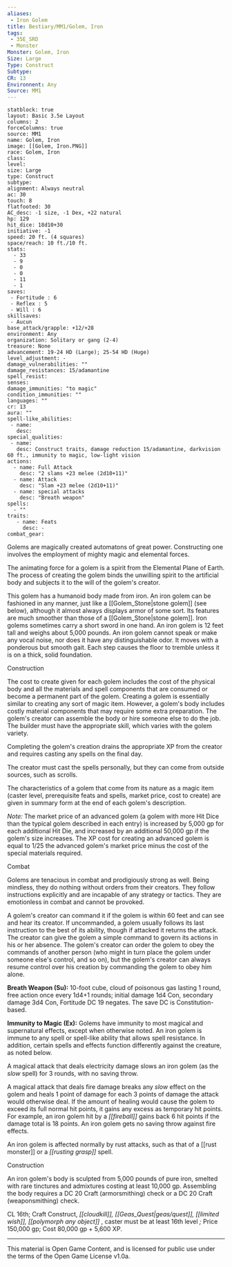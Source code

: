 ```yaml
---
aliases:
 - Iron Golem
title: Bestiary/MM1/Golem, Iron
tags: 
 - 35E_SRD
 - Monster
Monster: Golem, Iron
Size: Large
Type: Construct
Subtype: 
CR: 13
Environnent: Any
Source: MM1
---
```


```statblock
statblock: true
layout: Basic 3.5e Layout
columns: 2
forceColumns: true
source: MM1 
name: Golem, Iron
image: [[Golem, Iron.PNG]]
race: Golem, Iron
class: 
level: 
size: Large
type: Construct
subtype: 
alignment: Always neutral
ac: 30
touch: 8
flatfooted: 30
AC_desc: -1 size, -1 Dex, +22 natural
hp: 129
hit_dice: 18d10+30
initiative: -1
speed: 20 ft. (4 squares)
space/reach: 10 ft./10 ft.
stats:
  - 33
  - 9
  - 0
  - 0
  - 11
  - 1
saves:
 - Fortitude : 6
 - Reflex : 5
 - Will : 6
skillsaves:
 - Aucun
base_attack/grapple: +12/+28
environment: Any
organization: Solitary or gang (2-4)
treasure: None
advancement: 19-24 HD (Large); 25-54 HD (Huge)
level_adjustment: -
damage_vulnerabilities: ""
damage_resistances: 15/adamantine
spell_resist: 
senses: 
damage_immunities: "to magic"
condition_immunities: ""
languages: ""
cr: 13
aura: ""
spell-like_abilities:
 - name: 
   desc: 
special_qualities:
 - name:
   desc: Construct traits, damage reduction 15/adamantine, darkvision 60 ft., immunity to magic, low-light vision
actions:
  - name: Full Attack
    desc: "2 slams +23 melee (2d10+11)"
  - name: Attack
    desc: "Slam +23 melee (2d10+11)"
  - name: special attacks
    desc: "Breath weapon"
spells:
  - ""
traits:
   - name: Feats
     desc: -
combat_gear:  
```


Golems are magically created automatons of great power. Constructing one involves the employment of mighty magic and elemental forces.

The animating force for a golem is a spirit from the Elemental Plane of Earth. The process of creating the golem binds the unwilling spirit to the artificial body and subjects it to the will of the golem's creator.

This golem has a humanoid body made from iron. An iron golem can be fashioned in any manner, just like a [[Golem_Stone|stone golem]] (see below), although it almost always displays armor of some sort. Its features are much smoother than those of a [[Golem_Stone|stone golem]]. Iron golems sometimes carry a short sword in one hand. An iron golem is 12 feet tall and weighs about 5,000 pounds. An iron golem cannot speak or make any vocal noise, nor does it have any distinguishable odor. It moves with a ponderous but smooth gait. Each step causes the floor to tremble unless it is on a thick, solid foundation.

Construction

The cost to create given for each golem includes the cost of the physical body and all the materials and spell components that are consumed or become a permanent part of the golem. Creating a golem is essentially similar to creating any sort of magic item. However, a golem's body includes costly material components that may require some extra preparation. The golem's creator can assemble the body or hire someone else to do the job. The builder must have the appropriate skill, which varies with the golem variety.

Completing the golem's creation drains the appropriate XP from the creator and requires casting any spells on the final day.

The creator must cast the spells personally, but they can come from outside sources, such as scrolls.

The characteristics of a golem that come from its nature as a magic item (caster level, prerequisite feats and spells, market price, cost to create) are given in summary form at the end of each golem's description.


*Note:* The market price of an advanced golem (a golem with more Hit Dice than the typical golem described in each entry) is increased by 5,000 gp for each additional Hit Die, and increased by an additional 50,000 gp if the golem's size increases. The XP cost for creating an advanced golem is equal to 1/25 the advanced golem's market price minus the cost of the special materials required.

Combat

Golems are tenacious in combat and prodigiously strong as well. Being mindless, they do nothing without orders from their creators. They follow instructions explicitly and are incapable of any strategy or tactics. They are emotionless in combat and cannot be provoked.

A golem's creator can command it if the golem is within 60 feet and can see and hear its creator. If uncommanded, a golem usually follows its last instruction to the best of its ability, though if attacked it returns the attack. The creator can give the golem a simple command to govern its actions in his or her absence. The golem's creator can order the golem to obey the commands of another person (who might in turn place the golem under someone else's control, and so on), but the golem's creator can always resume control over his creation by commanding the golem to obey him alone.


**Breath Weapon (Su):** 10-foot cube, cloud of poisonous gas lasting 1 round, free action once every 1d4+1 rounds; initial damage 1d4 Con, secondary damage 3d4 Con, Fortitude DC 19 negates. The save DC is Constitution-based.


**Immunity to Magic (Ex):** Golems have immunity to most magical and supernatural effects, except when otherwise noted. An iron golem is immune to any spell or spell-like ability that allows spell resistance. In addition, certain spells and effects function differently against the creature, as noted below.

A magical attack that deals electricity damage slows an iron golem (as the *slow* spell) for 3 rounds, with no saving throw.

A magical attack that deals fire damage breaks any *slow* effect on the golem and heals 1 point of damage for each 3 points of damage the attack would otherwise deal. If the amount of healing would cause the golem to exceed its full normal hit points, it gains any excess as temporary hit points. For example, an iron golem hit by a *[[fireball]]* gains back 6 hit points if the damage total is 18 points. An iron golem gets no saving throw against fire effects.

An iron golem is affected normally by rust attacks, such as that of a [[rust monster]] or a *[[rusting grasp]]* spell.

Construction

An iron golem's body is sculpted from 5,000 pounds of pure iron, smelted with rare tinctures and admixtures costing at least 10,000 gp. Assembling the body requires a DC 20 Craft (armorsmithing) check or a DC 20 Craft (weaponsmithing) check.

CL 16th; Craft Construct, *[[cloudkill]], [[Geas_Quest|geas/quest]], [[limited wish]], [[polymorph any object]]* , caster must be at least 16th level *;* Price 150,000 gp; Cost 80,000 gp + 5,600 XP.

---

This material is Open Game Content, and is licensed for public use under the terms of the Open Game License v1.0a.
